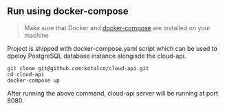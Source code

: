 ## Run using docker-compose

> Make sure that Docker and [docker-compose](https://docs.docker.com/compose/install/) are installed on your machine

Project is shipped with docker-compose.yaml script which can be used to dpeloy PostgreSQL database instance alongisde the cloud-api.

```
git clone git@github.com:kotalco/cloud-api.git
cd cloud-api
docker-compose up
```

After running the above command, cloud-api server will be running at port 8080.